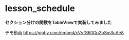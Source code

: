# lesson_schedule

**セクション分けの関数をTableViewで実装してみました**

デモ動画
https://giphy.com/embed/xVvfS60Gp2bSm3uAe8
